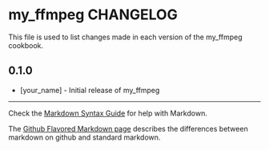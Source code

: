 my_ffmpeg CHANGELOG
===================

This file is used to list changes made in each version of the my_ffmpeg cookbook.

0.1.0
-----
- [your_name] - Initial release of my_ffmpeg

- - -
Check the [Markdown Syntax Guide](http://daringfireball.net/projects/markdown/syntax) for help with Markdown.

The [Github Flavored Markdown page](http://github.github.com/github-flavored-markdown/) describes the differences between markdown on github and standard markdown.
